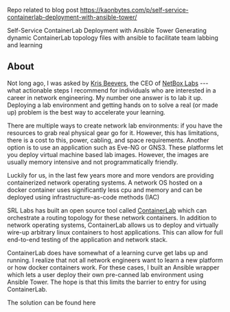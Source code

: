Repo related to blog post https://kaonbytes.com/p/self-service-containerlab-deployment-with-ansible-tower/

Self-Service ContainerLab Deployment with Ansible Tower
Generating dynamic ContainerLab topology files with ansible to facilitate team labbing and learning

## About

Not long ago, I was asked by [Kris Beevers](https://www.linkedin.com/in/beevek/), the CEO of [NetBox Labs](https://netboxlabs.com/) --- what actionable steps I recommend for individuals who are interested in a career in network engineering. My number one answer is to lab it up. Deploying a lab environment and getting hands on to solve a real (or made up) problem is the best way to accelerate your learning.

There are multiple ways to create network lab environments: if you have the resources to grab real physical gear go for it. However, this has limitations, there is a cost to this, power, cabling, and space requirements. Another option is to use an application such as Eve-NG or GNS3. These platforms let you deploy virtual machine based lab images. However, the images are usually memory intensive and not programmatically friendly.

Luckily for us, in the last few years more and more vendors are providing containerized network operating systems. A network OS hosted on a docker container uses significantly less cpu and memory and can be deployed using infrastructure-as-code methods (IAC)

SRL Labs has built an open source tool called [ContainerLab](https://containerlab.dev/) which can orchestrate a routing topology for these network containers. In addition to network operating systems, ContainerLab allows us to deploy and virtually wire-up arbitrary linux containers to host applications. This can allow for full end-to-end testing of the application and network stack.

ContainerLab does have somewhat of a learning curve get labs up and running. I realize that not all network engineers want to learn a new platform or how docker containers work. For these cases, I built an Ansible wrapper which lets a user deploy their own pre-canned lab environment using Ansible Tower. The hope is that this limits the barrier to entry for using ContainerLab.

The solution can be found here